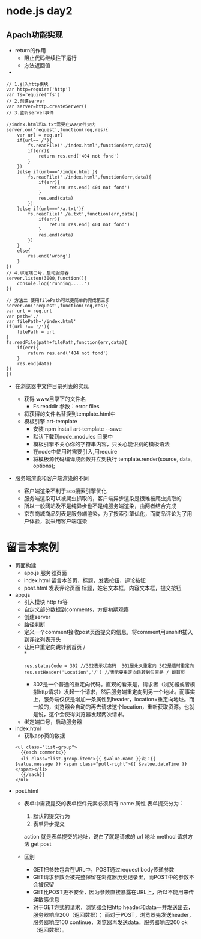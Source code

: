 # node.js day2

## Apach功能实现
* return的作用
    * 阻止代码继续往下运行
    * 方法返回值
* 
```
// 1.引入http模块
var http=require('http')
var fs=require('fs')
// 2.创建server
var server=http.createServer()
// 3.监听server事件

//index.html和a.txt需要在www文件夹内
server.on('request',function(req,res){
    var url = req.url
    if(url=='/'){
        fs.readFile('./index.html',function(err,data){
        if(err){
            return res.end('404 not fond')
        }
    })
    }else if(url==='/index.html'){
        fs.readFile('./index.html',function(err,data){
            if(err){
                return res.end('404 not fond')
            }
            res.end(data)
        })
    }else if(url==='/a.txt'){
        fs.readFile('./a.txt',function(err,data){
            if(err){
                return res.end('404 not fond')
            }
            res.end(data)
        })
    }
    else{
        res.end('wrong')
    } 
})
// 4.绑定端口号，启动服务器
server.listen(3000,function(){
    console.log('running.....')
})
```
```
// 方法二 使用filePath可以更简单的完成第三步
server.on('request',function(req,res){
var url = req.url
var path='./'
var filePath='/index.html'
if(url !== '/'){
    filePath = url
}
fs.readFile(path+filePath,function(err,data){
    if(err){
        return res.end('404 not fond')
    }
    res.end(data)
})
})
```
* 在浏览器中文件目录列表的实现
    * 获得 www目录下的文件名
        * Fs.readdir  参数：error files
    * 将获得的文件名替换到template.html中
    * 模板引擎 art-template 
        * 安装 npm install art-template --save
        * 默认下载到node_modules 目录中
        * 模板引擎不关心你的字符串内容，只关心能识别的模板语法
        * 在node中使用时需要引入,用require
        * 将模板源代码编译成函数并立刻执行 template.render(source, data, options);

* 服务端渲染和客户端渲染的不同
    * 客户端渲染不利于seo搜索引擎优化
    * 服务端渲染可以被爬虫抓取的，客户端异步渲染是很难被爬虫抓取的
    * 所以一般网站及不是纯异步也不是纯服务端渲染，由两者结合完成
    * 京东商城商品列表是服务端渲染，为了搜索引擎优化，而商品评论为了用户体验，就采用客户端渲染

# 留言本案例

* 页面构建
    * app.js 服务器页面
    * index.html 留言本首页，标题，发表按钮，评论按钮
    * post.html 发表评论页面 标题，姓名文本框，内容文本框，提交按钮
* app.js
    * 引入模块 http fs等
    * 自定义部分数据到comments，方便初期观察
    * 创建server
    * 路径判断
    * 定义一个comment接收post页面提交的信息，将comment用unshift插入到评论列表开头
    * 让用户重定向跳转到首页 /    
        * 
        ```
        res.statusCode = 302 //302表示状态码  301是永久重定向 302是临时重定向
        res.setHeader('Location','/') //表示要重定向跳转到位置是 / 即首页
        ```
        * 302是一个普通的重定向代码。直观的看来是，请求者（浏览器或者模拟http请求）发起一个请求，然后服务端重定向到另一个地址。而事实上，服务端仅仅是增加一条属性到header，location=重定向地址。而一般的，浏览器会自动的再去请求这个location，重新获取资源。也就是说，这个会使得浏览器发起两次请求。
    * 绑定端口号，启动服务器
* index.html
    * 获取app页的数据
    ```
    <ul class="list-group">
      {{each comments}}
      <li class="list-group-item">{{ $value.name }}说：{{ $value.message }} <span class="pull-right">{{ $value.dateTime }}</span></li>
      {{/each}}
    </ul>
    ```
* post.html  
    * 表单中需要提交的表单控件元素必须具有 name 属性
      表单提交分为：
        1. 默认的提交行为
        2. 表单异步提交

        action 就是表单提交的地址，说白了就是请求的 url 地址
        method 请求方法
            get
            post
    * 区别
        * GET把参数包含在URL中，POST通过request body传递参数
        * GET请求参数会被完整保留在浏览器历史记录里，而POST中的参数不会被保留
        * GET比POST更不安全，因为参数直接暴露在URL上，所以不能用来传递敏感信息
        * 对于GET方式的请求，浏览器会把http header和data一并发送出去，服务器响应200（返回数据）；
        而对于POST，浏览器先发送header，服务器响应100 continue，浏览器再发送data，服务器响应200 ok（返回数据）。
    